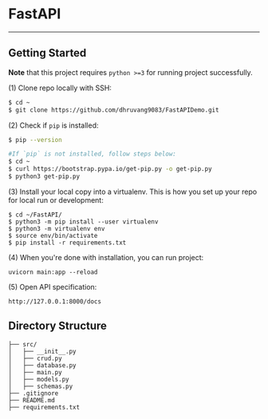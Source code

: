 # FastAPI

------------------

## Getting Started

**Note** that this project requires `python >=3` for running project successfully.

(1) Clone repo locally with SSH:
```bash
$ cd ~
$ git clone https://github.com/dhruvang9083/FastAPIDemo.git
```

(2) Check if `pip` is installed:
```bash
$ pip --version

#If `pip` is not installed, follow steps below:
$ cd ~
$ curl https://bootstrap.pypa.io/get-pip.py -o get-pip.py
$ python3 get-pip.py
```

(3) Install your local copy into a virtualenv. This is how you set up your repo for local run or development:
```
$ cd ~/FastAPI/
$ python3 -m pip install --user virtualenv
$ python3 -m virtualenv env
$ source env/bin/activate
$ pip install -r requirements.txt
```

(4) When you're done with installation, you can run project:

```
uvicorn main:app --reload
```  

(5) Open API specification:

```
http://127.0.0.1:8000/docs
```  

## Directory Structure

```
├── src/
│   ├── __init__.py
│   ├── crud.py
│   ├── database.py
│   ├── main.py
│   ├── models.py
│   ├── schemas.py
├── .gitignore
├── README.md
├── requirements.txt
```
